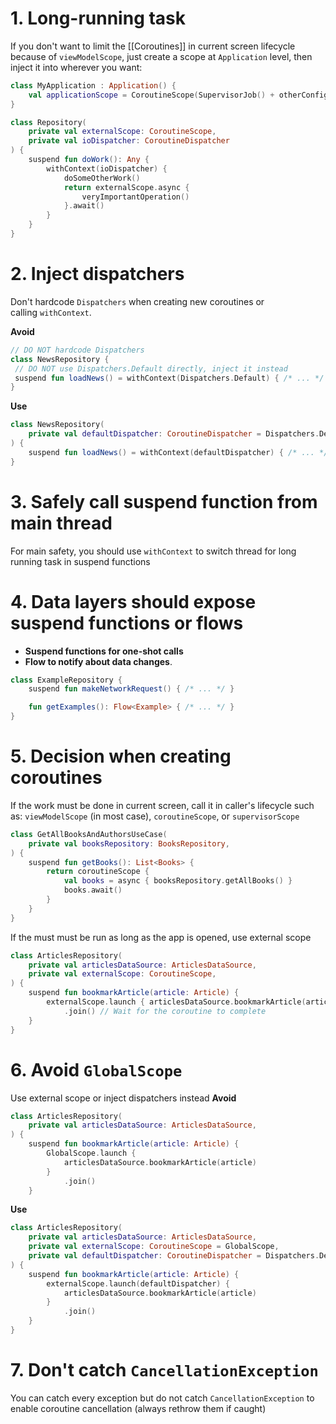 # 1. Long-running task
If you don't want to limit the [[Coroutines]] in current screen lifecycle because of `viewModelScope`, just create a scope at `Application` level, then inject it into wherever you want:
``` kotlin
class MyApplication : Application() {  
	val applicationScope = CoroutineScope(SupervisorJob() + otherConfig)  
}
```

``` kotlin
class Repository(  
	private val externalScope: CoroutineScope,  
	private val ioDispatcher: CoroutineDispatcher  
) {  
	suspend fun doWork(): Any {  
		withContext(ioDispatcher) {  
			doSomeOtherWork()  
			return externalScope.async { 
				veryImportantOperation()  
			}.await()
		}  
	}  
}
```

# 2. Inject dispatchers
Don't hardcode `Dispatchers` when creating new coroutines or calling `withContext`.

**Avoid**
``` kotlin
// DO NOT hardcode Dispatchers
class NewsRepository {
 // DO NOT use Dispatchers.Default directly, inject it instead
 suspend fun loadNews() = withContext(Dispatchers.Default) { /* ... */ }
}
```

**Use**
``` kotlin
class NewsRepository(
    private val defaultDispatcher: CoroutineDispatcher = Dispatchers.Default
) {
    suspend fun loadNews() = withContext(defaultDispatcher) { /* ... */ }
}
```

# 3. Safely call suspend function from main thread
For main safety, you should use `withContext` to switch thread for long running task in suspend functions

# 4. Data layers should expose suspend functions or flows
- **Suspend functions for one-shot calls**
- **Flow to notify about data changes**.
``` kotlin
class ExampleRepository {
	suspend fun makeNetworkRequest() { /* ... */ }

	fun getExamples(): Flow<Example> { /* ... */ }
}
```

# 5. Decision when creating coroutines
If the work must be done in current screen, call it in caller's lifecycle such as: `viewModelScope` (in most case), `coroutineScope`, or `supervisorScope`
``` kotlin
class GetAllBooksAndAuthorsUseCase(
    private val booksRepository: BooksRepository,
) {
    suspend fun getBooks(): List<Books> {
        return coroutineScope {
            val books = async { booksRepository.getAllBooks() }
            books.await()
        }
    }
}
```

If the must must be run as long as the app is opened, use external scope
``` kotlin
class ArticlesRepository(
    private val articlesDataSource: ArticlesDataSource,
    private val externalScope: CoroutineScope,
) {
    suspend fun bookmarkArticle(article: Article) {
        externalScope.launch { articlesDataSource.bookmarkArticle(article) }
            .join() // Wait for the coroutine to complete
    }
}
```

# 6. Avoid `GlobalScope`
Use external scope or inject dispatchers instead
**Avoid**
``` kotlin
class ArticlesRepository(
    private val articlesDataSource: ArticlesDataSource,
) {
    suspend fun bookmarkArticle(article: Article) {
        GlobalScope.launch {
            articlesDataSource.bookmarkArticle(article)
        }
            .join()
    }
```

**Use**
``` kotlin
class ArticlesRepository(
    private val articlesDataSource: ArticlesDataSource,
    private val externalScope: CoroutineScope = GlobalScope,
    private val defaultDispatcher: CoroutineDispatcher = Dispatchers.Default
) {
    suspend fun bookmarkArticle(article: Article) {
        externalScope.launch(defaultDispatcher) {
            articlesDataSource.bookmarkArticle(article)
        }
            .join()
    }
}
```

# 7. Don't catch `CancellationException`
You can catch every exception but do not catch `CancellationException` to enable coroutine cancellation (always rethrow them if caught)
